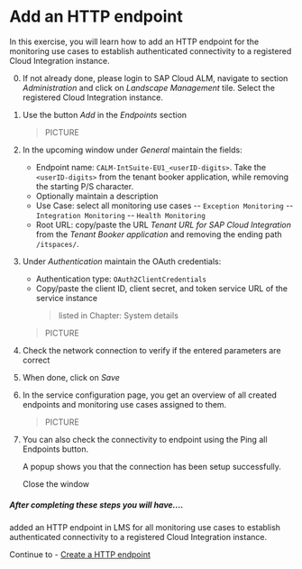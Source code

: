 # Add an HTTP endpoint

In this exercise, you will learn how to add an HTTP endpoint for the monitoring use cases to establish authenticated connectivity to a registered Cloud Integration instance.

0. If not already done, please login to SAP Cloud ALM, navigate to section *Administration* and click on *Landscape Management* tile. 
    Select the registered Cloud Integration instance.

1. Use the button *Add* in the *Endpoints* section
      
    > PICTURE
    
2.	In the upcoming window under *General* maintain the fields:
    - Endpoint name: `CALM-IntSuite-EU1_<userID-digits>`. Take the `<userID-digits>` from the tenant booker application, while removing the starting P/S character.
    - Optionally maintain a description
    - Use Case: select all monitoring use cases
      -- `Exception Monitoring`
      -- `Integration Monitoring`
      -- `Health Monitoring` 
    - Root URL: copy/paste the URL *Tenant URL for SAP Cloud Integration* from the *Tenant Booker application* and removing the ending path `/itspaces/`. 
    
3.	Under *Authentication* maintain the OAuth credentials:
    - Authentication type: `OAuth2ClientCredentials`
    - Copy/paste the client ID, client secret, and token service URL of the service instance 
      > listed in Chapter: System details 
    
    > PICTURE

4. Check the network connection to verify if the entered parameters are correct

5. When done, click on *Save*

6. In the service configuration page, you get an overview of all created endpoints and monitoring use cases assigned to them. 
 
    > PICTURE
    
7. You can also check the connectivity to endpoint using the Ping all Endpoints button.

    A popup shows you that the connection has been setup successfully.

    Close the window


##### After completing these steps you will have....

added an HTTP endpoint in LMS for all monitoring use cases to establish authenticated connectivity to a registered Cloud Integration instance.


Continue to - [Create a HTTP endpoint](exercises/README.md)
